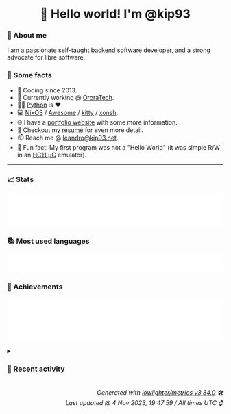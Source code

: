<!-- README template, populated using this action:
     https://github.com/kip93/kip93/blob/main/.github/workflows/readme.yml. -->

<h1 align="center">👋 Hello world! I'm @kip93</h1> <!-- LOGIN => username -->

### 👤 About me

I am a passionate self-taught backend software developer, and a strong advocate for libre software.


### 💬 Some facts

* 📅 Coding since 2013.
* 💼 Currently working @ [OroraTech](https://ororatech.com/).
* 👨‍💻 [Python](https://github.com/search?q=user%3Akip93&l=python) is ❤️. <!-- LOGIN => username -->
* 💻 [NixOS](https://github.com/NixOS/) /
     [Awesome](https://github.com/awesomeWM/) /
     [kitty](https://github.com/kovidgoyal/kitty/) /
     [xonsh](https://github.com/xonsh/).
* 🌐 I have a [portfolio website](https://kip93.net/) with some more information.
* 📝 Checkout my [résumé](https://kip93.net/resume/) for even more detail.
* 📫 Reach me @ [leandro@kip93.net](mailto:leandro@kip93.net).
* 🎲 Fun fact: My first program was not a "Hello World" (it was simple R/W in an [HC11 µC](https://en.wikipedia.org/wiki/68HC11) emulator).


-----------------------------------------------------------------------------------------------------------------------


### 📈 Stats

![](./stats.svg)


### 📚 Most used languages <!-- by percentage, in decreasing order -->

![](./languages.svg)


### 🏅 Achievements

![](./achievements.svg)


<details> <!-- Last activity -->
<!-- Almost verbatim copy of https://github.com/lowlighter/metrics/blob/latest/source/templates/markdown/partials/activity.ejs, but restructured to be foldable. -->
<summary><h3>📰 Recent activity</h3></summary>

* 🍽️ Forked [flakestry/flakestry-publish](https://github.com/flakestry/flakestry-publish) to [kip93/flakestry-publish](https://github.com/kip93/flakestry-publish)
  * *On 4 Nov 2023, 14:11:36*
* 🍽️ Forked [flakestry/flakestry.dev](https://github.com/flakestry/flakestry.dev) to [kip93/flakestry.dev](https://github.com/kip93/flakestry.dev)
  * *On 4 Nov 2023, 14:04:43*
* 💬 Commented on [#11 logo](https://github.com/flakestry/flakestry.dev/issues/11) from [flakestry/flakestry.dev](https://github.com/flakestry/flakestry.dev)
  * *On 3 Nov 2023, 11:07:08*
* 💬 Commented on [#26 Rolling release support](https://github.com/flakestry/flakestry.dev/issues/26) from [flakestry/flakestry.dev](https://github.com/flakestry/flakestry.dev)
  * *On 3 Nov 2023, 11:03:00*
</details>


<h6 align="right"><em>
    Generated with <a href="https://github.com/lowlighter/metrics/tree/latest/">lowlighter/metrics v3.34.0</a> 🛠️<br> <!-- VERSION => MAJOR.minor.patch -->
    Last updated @ 4 Nov 2023, 19:47:59 / All times UTC ⌚ <!-- meta.generated => DD/MM/YYYY, hh:mm -->
</em></h6>
